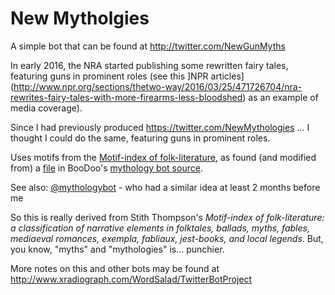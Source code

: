 # New Mytholgies

A simple bot that can be found at http://twitter.com/NewGunMyths

In early 2016, the NRA started publishing some rewritten fairy tales, featuring guns in prominent roles (see this ]NPR articles](http://www.npr.org/sections/thetwo-way/2016/03/25/471726704/nra-rewrites-fairy-tales-with-more-firearms-less-bloodshed) as an example of media coverage).

Since I had previously produced https://twitter.com/NewMythologies ... I thought I could do the same, featuring guns in prominent roles.

Uses motifs from the [Motif-index of folk-literature](http://www.ualberta.ca/~urban/Projects/English/Motif_Index.htm), as found (and modified from) a [file](https://raw.githubusercontent.com/BooDoo/mythologybot/master/motifs.txt) in BooDoo's [mythology bot source](https://raw.githubusercontent.com/BooDoo/mythologybot/).

See also: [@mythologybot](https://twitter.com/mythologybot) - who had a similar idea at least 2 months before me

So this is really derived from Stith Thompson's _Motif-index of folk-literature: a classification of narrative elements in folktales, ballads, myths, fables, mediaeval romances, exempla, fabliaux, jest-books, and local legends_. But, you know, "myths" and "mythologies" is... punchier.


More notes on this and other bots may be found at http://www.xradiograph.com/WordSalad/TwitterBotProject
